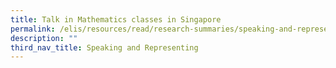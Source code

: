 ```yaml
---
title: Talk in Mathematics classes in Singapore
permalink: /elis/resources/read/research-summaries/speaking-and-representing/talk-in-mathematics-classes/
description: ""
third_nav_title: Speaking and Representing
---
```

